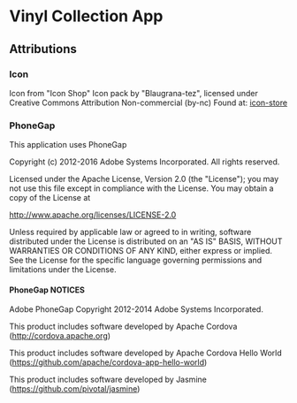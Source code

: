 # Vinyl Collection App

## Attributions
### Icon
Icon from "Icon Shop" Icon pack by "Blaugrana-tez",
licensed under Creative Commons Attribution Non-commercial (by-nc)
Found at:  [icon-store]

### PhoneGap
This application uses PhoneGap

Copyright (c) 2012-2016 Adobe Systems Incorporated. All rights reserved.

Licensed under the Apache License, Version 2.0 (the "License");
you may not use this file except in compliance with the License.
You may obtain a copy of the License at

http://www.apache.org/licenses/LICENSE-2.0

Unless required by applicable law or agreed to in writing, software
distributed under the License is distributed on an "AS IS" BASIS,
WITHOUT WARRANTIES OR CONDITIONS OF ANY KIND, either express or implied.
See the License for the specific language governing permissions and
limitations under the License.

#### PhoneGap NOTICES
Adobe PhoneGap
Copyright 2012-2014 Adobe Systems Incorporated.

This product includes software developed by
Apache Cordova (http://cordova.apache.org)

This product includes software developed by
Apache Cordova Hello World (https://github.com/apache/cordova-app-hello-world)

This product includes software developed by
Jasmine (https://github.com/pivotal/jasmine)

[icon-store]: http://findicons.com/icon/77477/icon_store_records?id=77488#

